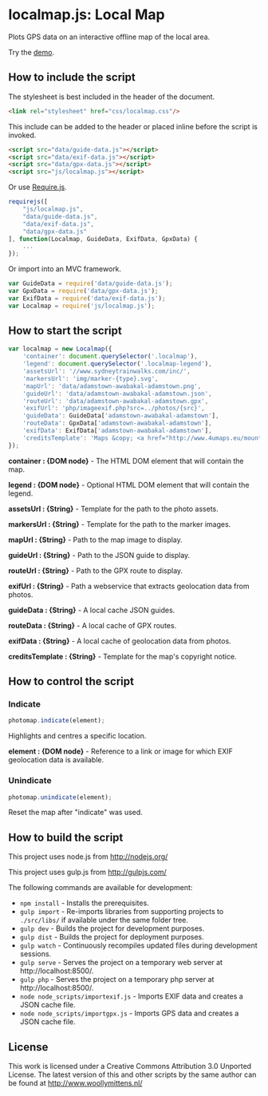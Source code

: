 # localmap.js: Local Map

Plots GPS data on an interactive offline map of the local area.

Try the <a href="http://www.woollymittens.nl/default.php?url=useful-localmap">demo</a>.

## How to include the script

The stylesheet is best included in the header of the document.

```html
<link rel="stylesheet" href="css/localmap.css"/>
```

This include can be added to the header or placed inline before the script is invoked.

```html
<script src="data/guide-data.js"></script>
<script src="data/exif-data.js"></script>
<script src="data/gpx-data.js"></script>
<script src="js/localmap.js"></script>
```

Or use [Require.js](https://requirejs.org/).

```js
requirejs([
	"js/localmap.js",
	"data/guide-data.js",
	"data/exif-data.js",
	"data/gpx-data.js"
], function(Localmap, GuideData, ExifData, GpxData) {
	...
});
```

Or import into an MVC framework.

```js
var GuideData = require('data/guide-data.js');
var GpxData = require('data/gpx-data.js');
var ExifData = require('data/exif-data.js');
var Localmap = require('js/localmap.js');
```

## How to start the script

```javascript
var localmap = new Localmap({
	'container': document.querySelector('.localmap'),
	'legend': document.querySelector('.localmap-legend'),
	'assetsUrl': '//www.sydneytrainwalks.com/inc/',
	'markersUrl': 'img/marker-{type}.svg',
	'mapUrl': 'data/adamstown-awabakal-adamstown.png',
	'guideUrl': 'data/adamstown-awabakal-adamstown.json',
	'routeUrl': 'data/adamstown-awabakal-adamstown.gpx',
	'exifUrl': 'php/imageexif.php?src=../photos/{src}',
	'guideData': GuideData['adamstown-awabakal-adamstown'],
	'routeData': GpxData['adamstown-awabakal-adamstown'],
	'exifData': ExifData['adamstown-awabakal-adamstown'],
	'creditsTemplate': 'Maps &copy; <a href="http://www.4umaps.eu/mountain-bike-hiking-bicycle-outdoor-topographic-map.htm" target="_blank">4UMaps</a>, Data &copy; <a href="http://www.openstreetmap.org/copyright" target="_blank">OpenStreetMap</a> and contributors, CC BY-SA'
});
```

**container : {DOM node}** - The HTML DOM element that will contain the map.

**legend : {DOM node}** - Optional HTML DOM element that will contain the legend.

**assetsUrl : {String}** - Template for the path to the photo assets.

**markersUrl : {String}** - Template for the path to the marker images.

**mapUrl : {String}** - Path to the map image to display.

**guideUrl : {String}** - Path to the JSON guide to display.

**routeUrl : {String}** - Path to the GPX route to display.

**exifUrl : {String}** - Path a webservice that extracts geolocation data from photos.

**guideData : {String}** - A local cache JSON guides.

**routeData : {String}** - A local cache of GPX routes.

**exifData : {String}** - A local cache of geolocation data from photos.

**creditsTemplate : {String}** - Template for the map's copyright notice.

## How to control the script

### Indicate

```javascript
photomap.indicate(element);
```

Highlights and centres a specific location.

**element : {DOM node}** - Reference to a link or image for which EXIF geolocation data is available.

### Unindicate

```javascript
photomap.unindicate(element);
```

Reset the map after "indicate" was used.

## How to build the script

This project uses node.js from http://nodejs.org/

This project uses gulp.js from http://gulpjs.com/

The following commands are available for development:
+ `npm install` - Installs the prerequisites.
+ `gulp import` - Re-imports libraries from supporting projects to `./src/libs/` if available under the same folder tree.
+ `gulp dev` - Builds the project for development purposes.
+ `gulp dist` - Builds the project for deployment purposes.
+ `gulp watch` - Continuously recompiles updated files during development sessions.
+ `gulp serve` - Serves the project on a temporary web server at http://localhost:8500/.
+ `gulp php` - Serves the project on a temporary php server at http://localhost:8500/.
+ `node node_scripts/importexif.js` - Imports EXIF data and creates a JSON cache file.
+ `node node_scripts/importgpx.js` - Imports GPS data and creates a JSON cache file.

## License

This work is licensed under a Creative Commons Attribution 3.0 Unported License. The latest version of this and other scripts by the same author can be found at http://www.woollymittens.nl/
